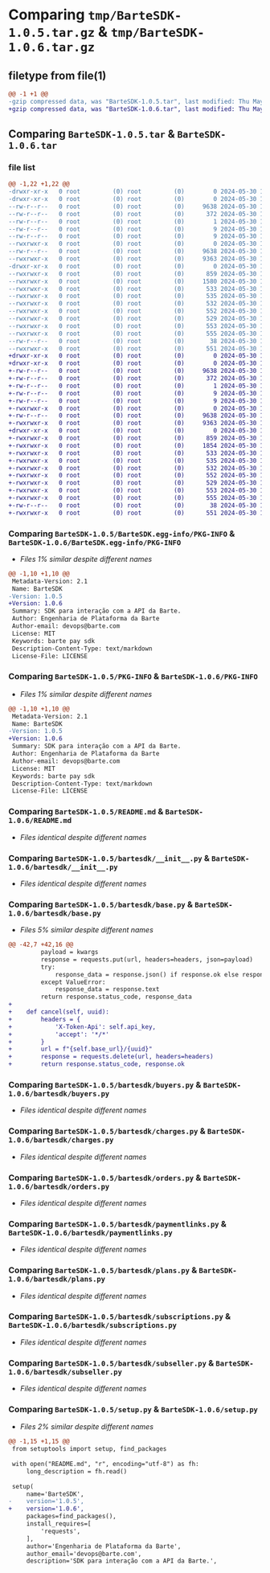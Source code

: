 # Comparing `tmp/BarteSDK-1.0.5.tar.gz` & `tmp/BarteSDK-1.0.6.tar.gz`

## filetype from file(1)

```diff
@@ -1 +1 @@
-gzip compressed data, was "BarteSDK-1.0.5.tar", last modified: Thu May 30 11:03:37 2024, max compression
+gzip compressed data, was "BarteSDK-1.0.6.tar", last modified: Thu May 30 11:31:47 2024, max compression
```

## Comparing `BarteSDK-1.0.5.tar` & `BarteSDK-1.0.6.tar`

### file list

```diff
@@ -1,22 +1,22 @@
-drwxr-xr-x   0 root         (0) root         (0)        0 2024-05-30 11:03:37.955640 BarteSDK-1.0.5/
-drwxr-xr-x   0 root         (0) root         (0)        0 2024-05-30 11:03:37.951640 BarteSDK-1.0.5/BarteSDK.egg-info/
--rw-r--r--   0 root         (0) root         (0)     9638 2024-05-30 11:03:37.000000 BarteSDK-1.0.5/BarteSDK.egg-info/PKG-INFO
--rw-r--r--   0 root         (0) root         (0)      372 2024-05-30 11:03:37.000000 BarteSDK-1.0.5/BarteSDK.egg-info/SOURCES.txt
--rw-r--r--   0 root         (0) root         (0)        1 2024-05-30 11:03:37.000000 BarteSDK-1.0.5/BarteSDK.egg-info/dependency_links.txt
--rw-r--r--   0 root         (0) root         (0)        9 2024-05-30 11:03:37.000000 BarteSDK-1.0.5/BarteSDK.egg-info/requires.txt
--rw-r--r--   0 root         (0) root         (0)        9 2024-05-30 11:03:37.000000 BarteSDK-1.0.5/BarteSDK.egg-info/top_level.txt
--rwxrwxr-x   0 root         (0) root         (0)        0 2024-05-30 11:03:14.000000 BarteSDK-1.0.5/LICENSE
--rw-r--r--   0 root         (0) root         (0)     9638 2024-05-30 11:03:37.955640 BarteSDK-1.0.5/PKG-INFO
--rwxrwxr-x   0 root         (0) root         (0)     9363 2024-05-30 11:03:14.000000 BarteSDK-1.0.5/README.md
-drwxr-xr-x   0 root         (0) root         (0)        0 2024-05-30 11:03:37.955640 BarteSDK-1.0.5/bartesdk/
--rwxrwxr-x   0 root         (0) root         (0)      859 2024-05-30 11:03:14.000000 BarteSDK-1.0.5/bartesdk/__init__.py
--rwxrwxr-x   0 root         (0) root         (0)     1580 2024-05-30 11:03:14.000000 BarteSDK-1.0.5/bartesdk/base.py
--rwxrwxr-x   0 root         (0) root         (0)      533 2024-05-30 11:03:14.000000 BarteSDK-1.0.5/bartesdk/buyers.py
--rwxrwxr-x   0 root         (0) root         (0)      535 2024-05-30 11:03:14.000000 BarteSDK-1.0.5/bartesdk/charges.py
--rwxrwxr-x   0 root         (0) root         (0)      532 2024-05-30 11:03:14.000000 BarteSDK-1.0.5/bartesdk/orders.py
--rwxrwxr-x   0 root         (0) root         (0)      552 2024-05-30 11:03:14.000000 BarteSDK-1.0.5/bartesdk/paymentlinks.py
--rwxrwxr-x   0 root         (0) root         (0)      529 2024-05-30 11:03:14.000000 BarteSDK-1.0.5/bartesdk/plans.py
--rwxrwxr-x   0 root         (0) root         (0)      553 2024-05-30 11:03:14.000000 BarteSDK-1.0.5/bartesdk/subscriptions.py
--rwxrwxr-x   0 root         (0) root         (0)      555 2024-05-30 11:03:14.000000 BarteSDK-1.0.5/bartesdk/subseller.py
--rw-r--r--   0 root         (0) root         (0)       38 2024-05-30 11:03:37.955640 BarteSDK-1.0.5/setup.cfg
--rwxrwxr-x   0 root         (0) root         (0)      551 2024-05-30 11:03:23.000000 BarteSDK-1.0.5/setup.py
+drwxr-xr-x   0 root         (0) root         (0)        0 2024-05-30 11:31:47.569648 BarteSDK-1.0.6/
+drwxr-xr-x   0 root         (0) root         (0)        0 2024-05-30 11:31:47.561648 BarteSDK-1.0.6/BarteSDK.egg-info/
+-rw-r--r--   0 root         (0) root         (0)     9638 2024-05-30 11:31:47.000000 BarteSDK-1.0.6/BarteSDK.egg-info/PKG-INFO
+-rw-r--r--   0 root         (0) root         (0)      372 2024-05-30 11:31:47.000000 BarteSDK-1.0.6/BarteSDK.egg-info/SOURCES.txt
+-rw-r--r--   0 root         (0) root         (0)        1 2024-05-30 11:31:47.000000 BarteSDK-1.0.6/BarteSDK.egg-info/dependency_links.txt
+-rw-r--r--   0 root         (0) root         (0)        9 2024-05-30 11:31:47.000000 BarteSDK-1.0.6/BarteSDK.egg-info/requires.txt
+-rw-r--r--   0 root         (0) root         (0)        9 2024-05-30 11:31:47.000000 BarteSDK-1.0.6/BarteSDK.egg-info/top_level.txt
+-rwxrwxr-x   0 root         (0) root         (0)        0 2024-05-30 11:31:24.000000 BarteSDK-1.0.6/LICENSE
+-rw-r--r--   0 root         (0) root         (0)     9638 2024-05-30 11:31:47.565648 BarteSDK-1.0.6/PKG-INFO
+-rwxrwxr-x   0 root         (0) root         (0)     9363 2024-05-30 11:31:24.000000 BarteSDK-1.0.6/README.md
+drwxr-xr-x   0 root         (0) root         (0)        0 2024-05-30 11:31:47.565648 BarteSDK-1.0.6/bartesdk/
+-rwxrwxr-x   0 root         (0) root         (0)      859 2024-05-30 11:31:24.000000 BarteSDK-1.0.6/bartesdk/__init__.py
+-rwxrwxr-x   0 root         (0) root         (0)     1854 2024-05-30 11:31:25.000000 BarteSDK-1.0.6/bartesdk/base.py
+-rwxrwxr-x   0 root         (0) root         (0)      533 2024-05-30 11:31:25.000000 BarteSDK-1.0.6/bartesdk/buyers.py
+-rwxrwxr-x   0 root         (0) root         (0)      535 2024-05-30 11:31:25.000000 BarteSDK-1.0.6/bartesdk/charges.py
+-rwxrwxr-x   0 root         (0) root         (0)      532 2024-05-30 11:31:25.000000 BarteSDK-1.0.6/bartesdk/orders.py
+-rwxrwxr-x   0 root         (0) root         (0)      552 2024-05-30 11:31:25.000000 BarteSDK-1.0.6/bartesdk/paymentlinks.py
+-rwxrwxr-x   0 root         (0) root         (0)      529 2024-05-30 11:31:25.000000 BarteSDK-1.0.6/bartesdk/plans.py
+-rwxrwxr-x   0 root         (0) root         (0)      553 2024-05-30 11:31:25.000000 BarteSDK-1.0.6/bartesdk/subscriptions.py
+-rwxrwxr-x   0 root         (0) root         (0)      555 2024-05-30 11:31:25.000000 BarteSDK-1.0.6/bartesdk/subseller.py
+-rw-r--r--   0 root         (0) root         (0)       38 2024-05-30 11:31:47.569648 BarteSDK-1.0.6/setup.cfg
+-rwxrwxr-x   0 root         (0) root         (0)      551 2024-05-30 11:31:33.000000 BarteSDK-1.0.6/setup.py
```

### Comparing `BarteSDK-1.0.5/BarteSDK.egg-info/PKG-INFO` & `BarteSDK-1.0.6/BarteSDK.egg-info/PKG-INFO`

 * *Files 1% similar despite different names*

```diff
@@ -1,10 +1,10 @@
 Metadata-Version: 2.1
 Name: BarteSDK
-Version: 1.0.5
+Version: 1.0.6
 Summary: SDK para interação com a API da Barte.
 Author: Engenharia de Plataforma da Barte
 Author-email: devops@barte.com
 License: MIT
 Keywords: barte pay sdk
 Description-Content-Type: text/markdown
 License-File: LICENSE
```

### Comparing `BarteSDK-1.0.5/PKG-INFO` & `BarteSDK-1.0.6/PKG-INFO`

 * *Files 1% similar despite different names*

```diff
@@ -1,10 +1,10 @@
 Metadata-Version: 2.1
 Name: BarteSDK
-Version: 1.0.5
+Version: 1.0.6
 Summary: SDK para interação com a API da Barte.
 Author: Engenharia de Plataforma da Barte
 Author-email: devops@barte.com
 License: MIT
 Keywords: barte pay sdk
 Description-Content-Type: text/markdown
 License-File: LICENSE
```

### Comparing `BarteSDK-1.0.5/README.md` & `BarteSDK-1.0.6/README.md`

 * *Files identical despite different names*

### Comparing `BarteSDK-1.0.5/bartesdk/__init__.py` & `BarteSDK-1.0.6/bartesdk/__init__.py`

 * *Files identical despite different names*

### Comparing `BarteSDK-1.0.5/bartesdk/base.py` & `BarteSDK-1.0.6/bartesdk/base.py`

 * *Files 5% similar despite different names*

```diff
@@ -42,7 +42,16 @@
         payload = kwargs
         response = requests.put(url, headers=headers, json=payload)
         try:
             response_data = response.json() if response.ok else response.text
         except ValueError:
             response_data = response.text
         return response.status_code, response_data
+
+    def cancel(self, uuid):
+        headers = {
+            'X-Token-Api': self.api_key,
+            'accept': '*/*'
+        }
+        url = f"{self.base_url}/{uuid}"
+        response = requests.delete(url, headers=headers)
+        return response.status_code, response.ok
```

### Comparing `BarteSDK-1.0.5/bartesdk/buyers.py` & `BarteSDK-1.0.6/bartesdk/buyers.py`

 * *Files identical despite different names*

### Comparing `BarteSDK-1.0.5/bartesdk/charges.py` & `BarteSDK-1.0.6/bartesdk/charges.py`

 * *Files identical despite different names*

### Comparing `BarteSDK-1.0.5/bartesdk/orders.py` & `BarteSDK-1.0.6/bartesdk/orders.py`

 * *Files identical despite different names*

### Comparing `BarteSDK-1.0.5/bartesdk/paymentlinks.py` & `BarteSDK-1.0.6/bartesdk/paymentlinks.py`

 * *Files identical despite different names*

### Comparing `BarteSDK-1.0.5/bartesdk/plans.py` & `BarteSDK-1.0.6/bartesdk/plans.py`

 * *Files identical despite different names*

### Comparing `BarteSDK-1.0.5/bartesdk/subscriptions.py` & `BarteSDK-1.0.6/bartesdk/subscriptions.py`

 * *Files identical despite different names*

### Comparing `BarteSDK-1.0.5/bartesdk/subseller.py` & `BarteSDK-1.0.6/bartesdk/subseller.py`

 * *Files identical despite different names*

### Comparing `BarteSDK-1.0.5/setup.py` & `BarteSDK-1.0.6/setup.py`

 * *Files 2% similar despite different names*

```diff
@@ -1,15 +1,15 @@
 from setuptools import setup, find_packages
 
 with open("README.md", "r", encoding="utf-8") as fh:
     long_description = fh.read()
 
 setup(
     name='BarteSDK',
-    version='1.0.5',
+    version='1.0.6',
     packages=find_packages(),
     install_requires=[
         'requests',
     ],
     author='Engenharia de Plataforma da Barte',
     author_email='devops@barte.com',
     description='SDK para interação com a API da Barte.',
```


